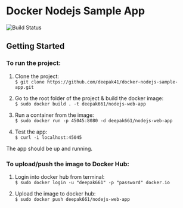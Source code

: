 # Docker Nodejs Sample App

![Build Status](https://travis-ci.org/joemccann/dillinger.svg?branch=master)  


## Getting Started
### To run the project:  

1. Clone the project:  
`$ git clone https://github.com/deepak41/docker-nodejs-sample-app.git`  

2. Go to the root folder of the project & build the docker image:   
`$ sudo docker build . -t deepak661/nodejs-web-app`  

3. Run a container from the image:   
`$ sudo docker run -p 45045:8080 -d deepak661/nodejs-web-app`  

3. Test the app:   
`$ curl -i localhost:45045`  

The app should be up and running. 


### To upload/push the image to Docker Hub:  

1. Login into docker hub from terminal:  
`$ sudo docker login -u "deepak661" -p "password" docker.io`  

2. Upload the image to docker hub:   
`$ sudo docker push deepak661/nodejs-web-app`  
